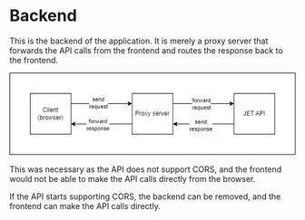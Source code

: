 # Backend
This is the backend of the application. It is merely a proxy server that forwards the API calls from the frontend and routes the response back to the frontend.

![](../images/traffic-flow.png)

This was necessary as the API does not support CORS, and the frontend would not be able to make the API calls directly from the browser.

If the API starts supporting CORS, the backend can be removed, and the frontend can make the API calls directly.